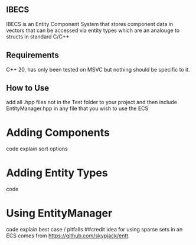 ## IBECS
IBECS is an Entity Component System that stores component data in vectors that can be accessed via entity types which are an analouge to structs in standard C/C++
## Requirements
C++ 20, has only been tested on MSVC but nothing should be specific to it.
## How to Use
add all .hpp files not in the Test folder to your project and then include EntityManager.hpp in any file that you wish to use the ECS
# Adding Components
code
explain sort options
# Adding Entity Types
code
# Using EntityManager
code
explain best case / pitfalls
##credit
idea for using sparse sets in an ECS comes from https://github.com/skypjack/entt.
